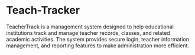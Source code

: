 # Teach-Tracker
TeacherTrack is a management system designed to help educational institutions track and manage teacher records, classes, and related academic activities. The system provides secure login, teacher information management, and reporting features to make administration more efficient.  
